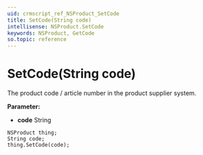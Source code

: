 ```yaml
---
uid: crmscript_ref_NSProduct_SetCode
title: SetCode(String code)
intellisense: NSProduct.SetCode
keywords: NSProduct, GetCode
so.topic: reference
---
```


# SetCode(String code)

The product code / article number in the product supplier system.

**Parameter:** 
 - **code** String

```crmscript
NSProduct thing;
String code;
thing.SetCode(code);
```


